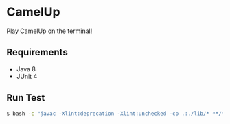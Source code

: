 CamelUp
=======

Play CamelUp on the terminal!


## Requirements
* Java 8
* JUnit 4


## Run Test
```sh
$ bash -c "javac -Xlint:deprecation -Xlint:unchecked -cp .:./lib/* **/*.java && java -cp .:./lib/* org.junit.runner.JUnitCore test.<TestClass>"
```

